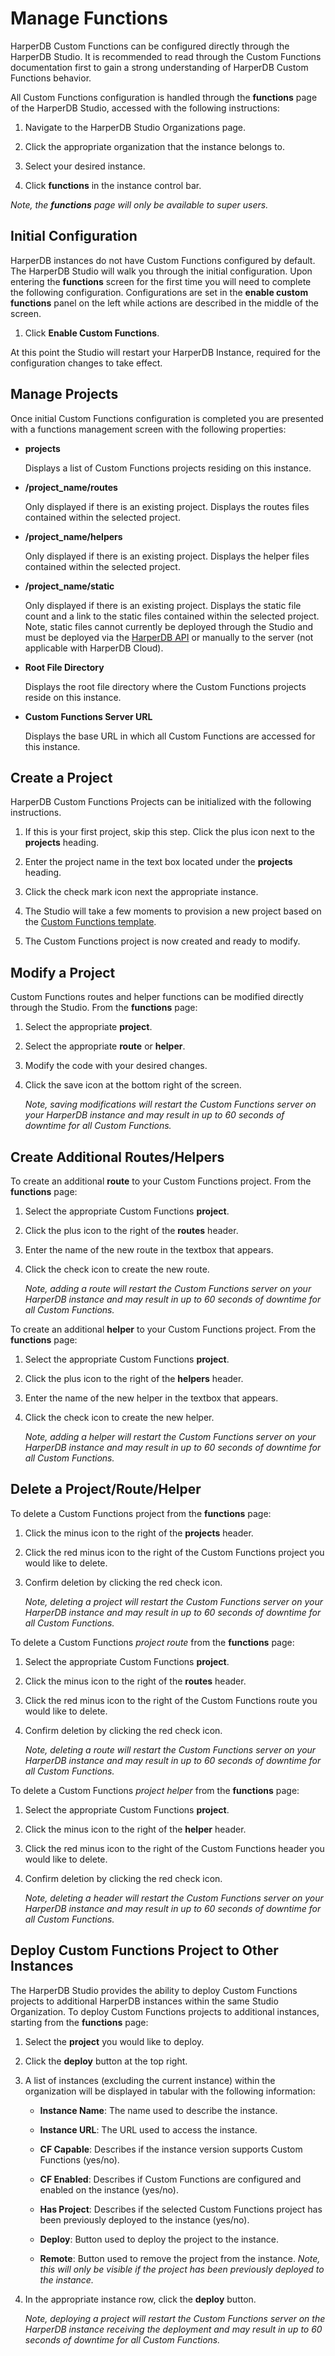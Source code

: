 # Manage Functions

HarperDB Custom Functions can be configured directly through the HarperDB Studio. It is recommended to read through the Custom Functions documentation first to gain a strong understanding of HarperDB Custom Functions behavior.



All Custom Functions configuration is handled through the **functions** page of the HarperDB Studio, accessed with the following instructions:

1) Navigate to the HarperDB Studio Organizations page.

2) Click the appropriate organization that the instance belongs to.

3) Select your desired instance.

4) Click **functions** in the instance control bar.

*Note, the **functions** page will only be available to super users.*

## Initial Configuration

HarperDB instances do not have Custom Functions configured by default. The HarperDB Studio will walk you through the initial configuration. Upon entering the **functions** screen for the first time you will need to complete the following configuration. Configurations are set in the **enable custom functions** panel on the left while actions are described in the middle of the screen.

1) Click **Enable Custom Functions**.

At this point the Studio will restart your HarperDB Instance, required for the configuration changes to take effect.

## Manage Projects

Once initial Custom Functions configuration is completed you are presented with a functions management screen with the following properties:

* **projects**

    Displays a list of Custom Functions projects residing on this instance.
* **/project_name/routes**

    Only displayed if there is an existing project. Displays the routes files contained within the selected project.
* **/project_name/helpers**

    Only displayed if there is an existing project. Displays the helper files contained within the selected project.
* **/project_name/static**

    Only displayed if there is an existing project. Displays the static file count and a link to the static files contained within the selected project. Note, static files cannot currently be deployed through the Studio and must be deployed via the [HarperDB API](https://api.harperdb.io/) or manually to the server (not applicable with HarperDB Cloud).
* **Root File Directory**

    Displays the root file directory where the Custom Functions projects reside on this instance.
* **Custom Functions Server URL**

    Displays the base URL in which all Custom Functions are accessed for this instance.


## Create a Project

HarperDB Custom Functions Projects can be initialized with the following instructions.

1) If this is your first project, skip this step. Click the plus icon next to the **projects** heading.

2) Enter the project name in the text box located under the **projects** heading.

3) Click the check mark icon next the appropriate instance.

4) The Studio will take a few moments to provision a new project based on the [Custom Functions template](https://github.com/HarperDB/harperdb-custom-functions-template).

5) The Custom Functions project is now created and ready to modify.

## Modify a Project

Custom Functions routes and helper functions can be modified directly through the Studio. From the **functions** page:

1) Select the appropriate **project**.

2) Select the appropriate **route** or **helper**.

3) Modify the code with your desired changes.

4) Click the save icon at the bottom right of the screen.

    *Note, saving modifications will restart the Custom Functions server on your HarperDB instance and may result in up to 60 seconds of downtime for all Custom Functions.*

## Create Additional Routes/Helpers

To create an additional **route** to your Custom Functions project. From the **functions** page:

1) Select the appropriate Custom Functions **project**.

2) Click the plus icon to the right of the **routes** header.

3) Enter the name of the new route in the textbox that appears.

4) Click the check icon to create the new route.

    *Note, adding a route will restart the Custom Functions server on your HarperDB instance and may result in up to 60 seconds of downtime for all Custom Functions.*

To create an additional **helper** to your Custom Functions project. From the **functions** page:

1) Select the appropriate Custom Functions **project**.

2) Click the plus icon to the right of the **helpers** header.

3) Enter the name of the new helper in the textbox that appears.

4) Click the check icon to create the new helper.

    *Note, adding a helper will restart the Custom Functions server on your HarperDB instance and may result in up to 60 seconds of downtime for all Custom Functions.*

## Delete a Project/Route/Helper

To delete a Custom Functions project from the **functions** page:

1) Click the minus icon to the right of the **projects** header.

2) Click the red minus icon to the right of the Custom Functions project you would like to delete.

3) Confirm deletion by clicking the red check icon.

    *Note, deleting a project will restart the Custom Functions server on your HarperDB instance and may result in up to 60 seconds of downtime for all Custom Functions.*

To delete a Custom Functions _project route_ from the **functions** page:

1) Select the appropriate Custom Functions **project**.

2) Click the minus icon to the right of the **routes** header.

3) Click the red minus icon to the right of the Custom Functions route you would like to delete.

4) Confirm deletion by clicking the red check icon.

    *Note, deleting a route will restart the Custom Functions server on your HarperDB instance and may result in up to 60 seconds of downtime for all Custom Functions.*

To delete a Custom Functions _project helper_ from the **functions** page:

1) Select the appropriate Custom Functions **project**.

2) Click the minus icon to the right of the **helper** header.

3) Click the red minus icon to the right of the Custom Functions header you would like to delete.

4) Confirm deletion by clicking the red check icon.

    *Note, deleting a header will restart the Custom Functions server on your HarperDB instance and may result in up to 60 seconds of downtime for all Custom Functions.*

## Deploy Custom Functions Project to Other Instances

The HarperDB Studio provides the ability to deploy Custom Functions projects to additional HarperDB instances within the same Studio Organization. To deploy Custom Functions projects to additional instances, starting from the **functions** page:

1) Select the **project** you would like to deploy.

2) Click the **deploy** button at the top right.

3) A list of instances (excluding the current instance) within the organization will be displayed in tabular with the following information:

   * **Instance Name**: The name used to describe the instance.
   
   * **Instance URL**: The URL used to access the instance.
   
   * **CF Capable**: Describes if the instance version supports Custom Functions (yes/no).
   
   * **CF Enabled**: Describes if Custom Functions are configured and enabled on the instance (yes/no).
   
   * **Has Project**: Describes if the selected Custom Functions project has been previously deployed to the instance (yes/no).
   
   * **Deploy**: Button used to deploy the project to the instance.
   
   * **Remote**: Button used to remove the project from the instance. *Note, this will only be visible if the project has been previously deployed to the instance.*
   
4) In the appropriate instance row, click the **deploy** button.
   
    *Note, deploying a project will restart the Custom Functions server on the HarperDB instance receiving the deployment and may result in up to 60 seconds of downtime for all Custom Functions.*
